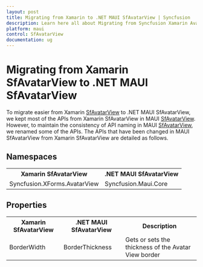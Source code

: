 ```yaml
---
layout: post
title: Migrating from Xamarin to .NET MAUI SfAvatarView | Syncfusion 
description: Learn here all about Migrating from Syncfusion Xamarin Avatar View to Syncfusion .NET MAUI Avatar View control and more.
platform: maui
control: SfAvatarView
documentation: ug
---  
```


# Migrating from Xamarin SfAvatarView to .NET MAUI SfAvatarView 

To migrate easier from Xamarin [SfAvatarView](https://help.syncfusion.com/cr/xamarin/Syncfusion.XForms.AvatarView.html) to .NET MAUI SfAvatarView, we kept most of the APIs from Xamarin SfAvatarView in MAUI [SfAvatarView](https://help.syncfusion.com/cr/maui/Syncfusion.Maui.Core.SfAvatarView.html). However, to maintain the consistency of API naming in MAUI [SfAvatarView](https://help.syncfusion.com/cr/maui/Syncfusion.Maui.Core.SfAvatarView.html), we renamed some of the APIs. The APIs that have been changed in MAUI SfAvatarView from Xamarin SfAvatarView are detailed as follows.

## Namespaces 

<table>
<tr>
<th>Xamarin SfAvatarView</th>
<th>.NET MAUI SfAvatarView</th></tr>
<tr>
<td>Syncfusion.XForms.AvatarView</td>
<td>Syncfusion.Maui.Core</td></tr>
</table>

## Properties

<table> 
<tr>
<th>Xamarin SfAvatarView</th>
<th>.NET MAUI SfAvatarView</th>
<th>Description</th></tr>
<tr>
<td>BorderWidth</td>
<td>BorderThickness</td>
<td>Gets or sets the thickness of the Avatar View border</td></tr>
</table> 
